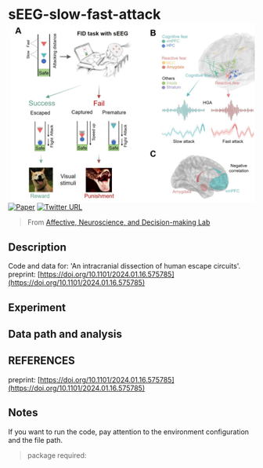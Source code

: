 # sEEG-slow-fast-attack    <img src="./summary_figure.jpeg" align="right" width="500px">

[![Paper](https://img.shields.io/badge/Paper-preprint-blue)](https://doi.org/10.1101/2024.01.16.575785)
[![Twitter URL](https://img.shields.io/twitter/url?label=%40ANDlab3&style=social&url=https%3A%2F%2Ftwitter.com%2FANDlab3)
](https://twitter.com/ANDlab3)


> From [Affective, Neuroscience, and Decision-making Lab](https://andlab-um.com)



## Description
Code and data for: 'An intracranial dissection of human escape circuits'.
preprint: [https://doi.org/10.1101/2024.01.16.575785](https://doi.org/10.1101/2024.01.16.575785)



## Experiment

## Data path and analysis


## REFERENCES
preprint: [https://doi.org/10.1101/2024.01.16.575785](https://doi.org/10.1101/2024.01.16.575785)

## Notes
If you want to run the code, pay attention to the environment configuration and the file path.

> package required:

